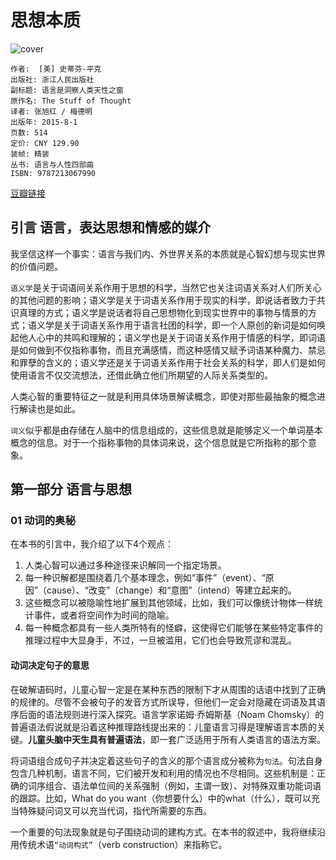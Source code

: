 # 思想本质
![cover](https://img3.doubanio.com/lpic/s28277341.jpg)

    作者:  [美] 史蒂芬·平克 
    出版社: 浙江人民出版社
    副标题: 语言是洞察人类天性之窗
    原作名: The Stuff of Thought
    译者: 张旭红 / 梅德明 
    出版年: 2015-8-1
    页数: 514
    定价: CNY 129.90
    装帧: 精装
    丛书: 语言与人性四部曲
    ISBN: 9787213067990

[豆瓣链接](https://book.douban.com/subject/26593192/)

## 引言 语言，表达思想和情感的媒介
我坚信这样一个事实：语言与我们内、外世界关系的本质就是心智幻想与现实世界的价值问题。

`语义学`是关于词语间关系作用于思想的科学，当然它也关注词语关系对人们所关心的其他问题的影响；语义学是关于词语关系作用于现实的科学，即说话者致力于共识真理的方式；语义学是说话者将自己思想物化到现实世界中的事物与情景的方式；语义学是关于词语关系作用于语言社团的科学，即一个人原创的新词是如何唤起他人心中的共鸣和理解的；语义学也是关于词语关系作用于情感的科学，即词语是如何做到不仅指称事物，而且充满感情，而这种感情又赋予词语某种魔力、禁忌和罪孽的含义的；语义学还是关于词语关系作用于社会关系的科学，即人们是如何使用语言不仅交流想法，还借此确立他们所期望的人际关系类型的。

人类心智的重要特征之一就是利用具体场景解读概念，即使对那些最抽象的概念进行解读也是如此。

`词义`似乎都是由存储在人脑中的信息组成的，这些信息就是能够定义一个单词基本概念的信息。对于一个指称事物的具体词来说，这个信息就是它所指称的那个意象。

## 第一部分 语言与思想
### 01 动词的奥秘
在本书的引言中，我介绍了以下4个观点：
1. 人类心智可以通过多种途径来识解同一个指定场景。
1. 每一种识解都是围绕着几个基本理念，例如“事件”（event）、“原因”（cause）、“改变”（change）和“意图”（intend）等建立起来的。
1. 这些概念可以被隐喻性地扩展到其他领域，比如，我们可以像统计物体一样统计事件，或者将空间作为时间的隐喻。
1. 每一种概念都具有一些人类所特有的怪癖，这使得它们能够在某些特定事件的推理过程中大显身手，不过，一旦被滥用，它们也会导致荒谬和混乱。

#### 动词决定句子的意思
在破解语码时，儿童心智一定是在某种东西的限制下才从周围的话语中找到了正确的规律的。尽管不会被句子的发音方式所误导，但他们一定会对隐藏在词语及其语序后面的语法规则进行深入探究。语言学家诺姆·乔姆斯基（Noam Chomsky）的普遍语法假说就是沿着这种推理路线提出来的：儿童语言习得是理解语言本质的关键。**儿童头脑中天生具有普遍语法**，即一套广泛适用于所有人类语言的语法方案。

将词语组合成句子并决定着这些句子的含义的那个语言成分被称为`句法`。句法自身包含几种机制，语言不同，它们被开发和利用的情况也不尽相同。这些机制是：正确的词序组合、语法单位间的关系强制（例如，主谓一致）、对特殊双重功能词语的跟踪。比如，What do you want（你想要什么）中的what（什么），既可以充当特殊疑问词又可以充当代词，指代所需要的东西。

一个重要的句法现象就是句子围绕动词的建构方式。在本书的叙述中，我将继续沿用传统术语`“动词构式”`（verb construction）来指称它。